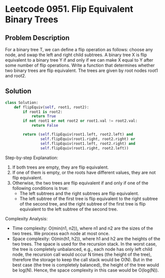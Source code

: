 # Leetcode 0951. Flip Equivalent Binary Trees

## Problem Description
For a binary tree T, we can define a flip operation as follows: choose any node, and swap the left and right child subtrees. A binary tree X is flip equivalent to a binary tree Y if and only if we can make X equal to Y after some number of flip operations. Write a function that determines whether two binary trees are flip equivalent. The trees are given by root nodes root1 and root2.

## Solution
```python
class Solution:
    def flipEquiv(self, root1, root2):
        if root1 is root2:
            return True
        if not root1 or not root2 or root1.val != root2.val:
            return False

        return (self.flipEquiv(root1.left, root2.left) and
                self.flipEquiv(root1.right, root2.right) or
                self.flipEquiv(root1.left, root2.right) and
                self.flipEquiv(root1.right, root2.left))
```

Step-by-step Explanation: 
1. If both trees are empty, they are flip equivalent.
2. If one of them is empty, or the roots have different values, they are not flip equivalent.
3. Otherwise, the two trees are flip equivalent if and only if one of the following conditions is true:
   - The left subtrees and the right subtrees are flip equivalent.
   - The left subtree of the first tree is flip equivalent to the right subtree of the second tree, and the right subtree of the first tree is flip equivalent to the left subtree of the second tree.

Complexity Analysis: 
- Time complexity: O(min(n1, n2)), where n1 and n2 are the sizes of the two trees. We process each node at most once.
- Space complexity: O(min(h1, h2)), where h1 and h2 are the heights of the two trees. The space is used for the recursion stack. In the worst case, the tree is completely unbalanced, e.g., each node has only left child node, the recursion call would occur N times (the height of the tree), therefore the storage to keep the call stack would be O(N). But in the best case (the tree is completely balanced), the height of the tree would be log(N). Hence, the space complexity in this case would be O(log(N)).